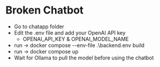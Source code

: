 # Broken Chatbot

* Go to chatapp folder
* Edit the .env file and add your OpenAI API key
  * OPENAI_API_KEY & OPENAI_MODEL_NAME
* run -> docker compose --env-file .\backend\.env build
* run -> docker compose up
* Wait for Ollama to pull the model before using the chatbot